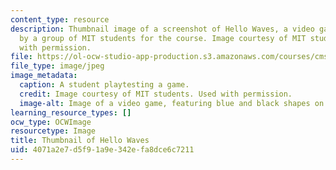```yaml
---
content_type: resource
description: Thumbnail image of a screenshot of Hello Waves, a video game created
  by a group of MIT students for the course. Image courtesy of MIT students. Used
  with permission.
file: https://ol-ocw-studio-app-production.s3.amazonaws.com/courses/cms-611j-creating-video-games-fall-2014/4071a2e7d5f91a9e342efa8dce6c7211_cms-611kf14-th.jpg
file_type: image/jpeg
image_metadata:
  caption: A student playtesting a game.
  credit: Image courtesy of MIT students. Used with permission.
  image-alt: Image of a video game, featuring blue and black shapes on a green background.
learning_resource_types: []
ocw_type: OCWImage
resourcetype: Image
title: Thumbnail of Hello Waves
uid: 4071a2e7-d5f9-1a9e-342e-fa8dce6c7211
---
```

